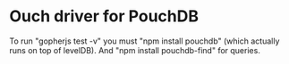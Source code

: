 # Ouch driver for PouchDB

To run "gopherjs test -v" you must "npm install pouchdb" (which actually runs on top of levelDB).
And "npm install pouchdb-find" for queries.